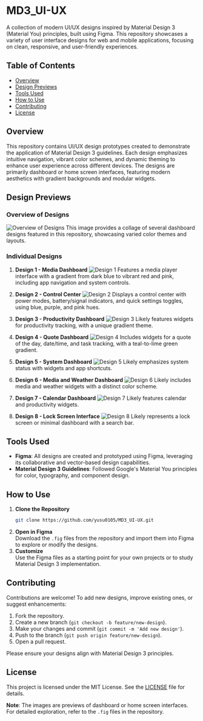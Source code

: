 # MD3_UI-UX

A collection of modern UI/UX designs inspired by Material Design 3 (Material You) principles, built using Figma. This repository showcases a variety of user interface designs for web and mobile applications, focusing on clean, responsive, and user-friendly experiences.

## Table of Contents
- [Overview](#overview)
- [Design Previews](#design-previews)
- [Tools Used](#tools-used)
- [How to Use](#how-to-use)
- [Contributing](#contributing)
- [License](#license)

## Overview
This repository contains UI/UX design prototypes created to demonstrate the application of Material Design 3 guidelines. Each design emphasizes intuitive navigation, vibrant color schemes, and dynamic theming to enhance user experience across different devices. The designs are primarily dashboard or home screen interfaces, featuring modern aesthetics with gradient backgrounds and modular widgets.

## Design Previews

### Overview of Designs
![Overview of Designs](https://raw.githubusercontent.com/yusu0105/MD3_UI-UX/main/Group%20121.png)
This image provides a collage of several dashboard designs featured in this repository, showcasing varied color themes and layouts.

### Individual Designs

1. **Design 1 - Media Dashboard**
   ![Design 1](https://raw.githubusercontent.com/yusu0105/MD3_UI-UX/main/Group%20120.png)
   Features a media player interface with a gradient from dark blue to vibrant red and pink, including app navigation and system controls.

2. **Design 2 - Control Center**
   ![Design 2](https://raw.githubusercontent.com/yusu0105/MD3_UI-UX/main/Web%201920%20%E2%80%93%2050.png)
   Displays a control center with power modes, battery/signal indicators, and quick settings toggles, using blue, purple, and pink hues.

3. **Design 3 - Productivity Dashboard**
   ![Design 3](https://raw.githubusercontent.com/yusu0105/MD3_UI-UX/main/Group%2083.png)
   Likely features widgets for productivity tracking, with a unique gradient theme.

4. **Design 4 - Quote Dashboard**
   ![Design 4](https://raw.githubusercontent.com/yusu0105/MD3_UI-UX/main/Group%2082.png)
   Includes widgets for a quote of the day, date/time, and task tracking, with a teal-to-lime green gradient.

5. **Design 5 - System Dashboard**
   ![Design 5](https://raw.githubusercontent.com/yusu0105/MD3_UI-UX/main/Group%2081.png)
   Likely emphasizes system status with widgets and app shortcuts.

6. **Design 6 - Media and Weather Dashboard**
   ![Design 6](https://raw.githubusercontent.com/yusu0105/MD3_UI-UX/main/Group%2080.png)
   Likely includes media and weather widgets with a distinct color scheme.

7. **Design 7 - Calendar Dashboard**
   ![Design 7](https://raw.githubusercontent.com/yusu0105/MD3_UI-UX/main/Group%2079.png)
   Likely features calendar and productivity widgets.

8. **Design 8 - Lock Screen Interface**
   ![Design 8](https://raw.githubusercontent.com/yusu0105/MD3_UI-UX/main/Group%2078.png)
   Likely represents a lock screen or minimal dashboard with a search bar.

## Tools Used
- **Figma**: All designs are created and prototyped using Figma, leveraging its collaborative and vector-based design capabilities.
- **Material Design 3 Guidelines**: Followed Google's Material You principles for color, typography, and component design.

## How to Use
1. **Clone the Repository**  
   ```bash
   git clone https://github.com/yusu0105/MD3_UI-UX.git
   ```
2. **Open in Figma**  
   Download the `.fig` files from the repository and import them into Figma to explore or modify the designs.
3. **Customize**  
   Use the Figma files as a starting point for your own projects or to study Material Design 3 implementation.

## Contributing
Contributions are welcome! To add new designs, improve existing ones, or suggest enhancements:
1. Fork the repository.
2. Create a new branch (`git checkout -b feature/new-design`).
3. Make your changes and commit (`git commit -m 'Add new design'`).
4. Push to the branch (`git push origin feature/new-design`).
5. Open a pull request.

Please ensure your designs align with Material Design 3 principles.

## License
This project is licensed under the MIT License. See the [LICENSE](LICENSE) file for details.

**Note**: The images are previews of dashboard or home screen interfaces. For detailed exploration, refer to the `.fig` files in the repository.